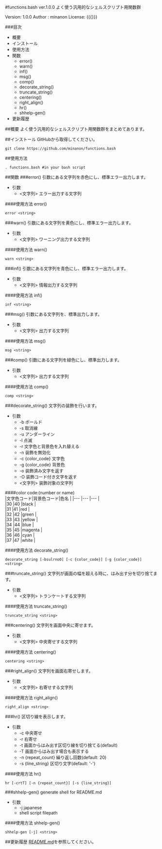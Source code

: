 #functions.bash ver.1.0.0
よく使う汎用的なシェルスクリプト用関数群

Version: 1.0.0
Author : minanon
License: {{{}}}


###目次
- 概要
- インストール
- 使用方法
- 関数
  - error()
  - warn()
  - inf()
  - msg()
  - comp()
  - decorate_string()
  - truncate_string()
  - centering()
  - right_align()
  - hr()
  - shhelp-gen()
- 更新履歴

##概要
よく使う汎用的なシェルスクリプト用関数群をまとめてあります。

##インストール
GitHubから取得してください。

    git clone https://github.com/minanon/functions.bash


##使用方法
```shell-session
. functions.bash #in your bash script
```

##関数
###error()
引数にある文字列を赤色にし、標準エラー出力します。

- 引数
  - <文字列> エラー出力する文字列

####使用方法	error()
```shell-session
error <string>
```

###warn()
引数にある文字列を黄色にし、標準エラー出力します。
- 引数
  - <文字列> ワーニング出力する文字列

####使用方法	warn()
```shell-session
warn <string>
```

###inf()
引数にある文字列を青色にし、標準エラー出力します。

- 引数
  - <文字列> 情報出力する文字列

####使用方法	inf()
```shell-session
inf <string>
```

###msg()
引数にある文字列を、標準出力します。

- 引数
  - <文字列> 出力する文字列

####使用方法	msg()
```shell-session
msg <string>
```

###comp()
引数にある文字列を緑色にし、標準出力します。

- 引数
  - <文字列> 出力する文字列

####使用方法	comp()
```shell-session
comp <string>
```

###decorate_string()
文字列の装飾を行います。

- 引数
  - -b ボールド
  - -s 取消線
  - -u アンダーライン
  - -l 点滅
  - -r 文字色と背景色を入れ替える
  - -n 装飾を無効化
  - -c {color_code} 文字色
  - -g {color_code} 背景色
  - -o 装飾済み文字を返す
  - -O 装飾コード付き文字を返す
  - <文字列> 装飾対象の文字列

####color code:(number or name)  
|文字色コード|背景色コード|色名    |
|---     |---           |---       |  
|30      |40            |black     |  
|31      |41            |red       |  
|32      |42            |green     |  
|33      |43            |yellow    |  
|34      |44            |blue      |  
|35      |45            |magenta   |  
|36      |46            |cyan      |  
|37      |47            |white     |

####使用方法	decorate_string()
```shell-session
decorate_string [-bsulrnoO] [-c {color_code}] [-g {color_code}] <string>
```

###truncate_string()
文字列が画面の幅を超える時に、はみ出す分を切り捨てます。

- 引数
  - <文字列> トランケートする文字列

####使用方法	truncate_string()
```shell-session
truncate_string <string>
```

###centering()
文字列を画面中央に寄せます。

- 引数
  - <文字列> 中央寄せする文字列

####使用方法	centering()
```shell-session
centering <string>
```

###right_align()
文字列を画面右寄せします。

- 引数
  - <文字列> 右寄せする文字列

####使用方法	right_align()
```shell-session
right_align <string>
```

###hr()
区切り線を表示します。

- 引数
  - -c 中央寄せ
  - -r 右寄せ
  - -t 画面からはみ出す区切り線を切り捨てる(default)
  - -T 画面からはみ出す場合も表示する
  - -n {repeat_count} 繰り返し回数(default: 20)
  - -s {line_string} 区切り文字(default: '-')

####使用方法	hr()
```shell-session
hr [-crtT] [-n {repeat_count}] [-s {line_string}]
```

###shhelp-gen()
generate shell for README.md

- 引数
  - -j japanese
  - shell script filepath

####使用方法	shhelp-gen()
```shell-session
shhelp-gen [-j] <string>
```

##更新履歴
[README.md](https://github.com/minanon/functions.bash/README.md)を参照してください。

